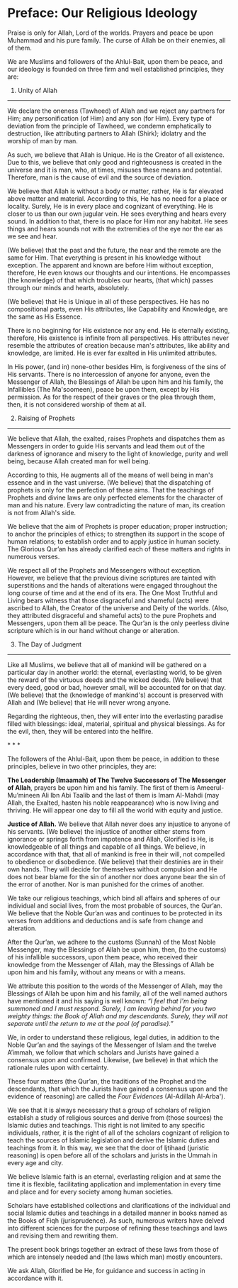Preface: Our Religious Ideology
===============================

Praise is only for Allah, Lord of the worlds. Prayers and peace be upon
Muhammad and his pure family. The curse of Allah be on their enemies,
all of them.

We are Muslims and followers of the Ahlul-Bait, upon them be peace, and
our ideology is founded on three firm and well established principles,
they are:

1) Unity of Allah
-----------------

We declare the oneness (Tawheed) of Allah and we reject any partners for
Him; any personification (of Him) and any son (for Him). Every type of
deviation from the principle of Tawheed, we condemn emphatically to
destruction, like attributing partners to Allah (Shirk); idolatry and
the worship of man by man.

As such, we believe that Allah is Unique. He is the Creator of all
existence. Due to this, we believe that only good and righteousness is
created in the universe and it is man, who, at times, misuses these
means and potential. Therefore, man is the cause of evil and the source
of deviation.

We believe that Allah is without a body or matter, rather, He is far
elevated above matter and material. According to this, He has no need
for a place or locality. Surely, He is in every place and cognizant of
everything. He is closer to us than our own jugular vein. He sees
everything and hears every sound. In addition to that, there is no place
for Him nor any habitat. He sees things and hears sounds not with the
extremities of the eye nor the ear as we see and hear.

(We believe) that the past and the future, the near and the remote are
the same for Him. That everything is present in his knowledge without
exception. The apparent and known are before Him without exception,
therefore, He even knows our thoughts and our intentions. He encompasses
(the knowledge) of that which troubles our hearts, (that which) passes
through our minds and hearts, absolutely.

(We believe) that He is Unique in all of these perspectives. He has no
compositional parts, even His attributes, like Capability and Knowledge,
are the same as His Essence.

There is no beginning for His existence nor any end. He is eternally
existing, therefore, His existence is infinite from all perspectives.
His attributes never resemble the attributes of creation because man's
attributes, like ability and knowledge, are limited. He is ever far
exalted in His unlimited attributes.

In His power, (and in) none-other besides Him, is forgiveness of the
sins of His servants. There is no intercession of anyone for anyone,
even the Messenger of Allah, the Blessings of Allah be upon him and his
family, the Infallibles (The Ma'soomeen), peace be upon them, except by
His permission. As for the respect of their graves or the plea through
them, then, it is not considered worship of them at all.

2) Raising of Prophets
----------------------

We believe that Allah, the exalted, raises Prophets and dispatches them
as Messengers in order to guide His servants and lead them out of the
darkness of ignorance and misery to the light of knowledge, purity and
well being, because Allah created man for well being.

According to this, He augments all of the means of well being in man's
essence and in the vast universe. (We believe) that the dispatching of
prophets is only for the perfection of these aims. That the teachings of
Prophets and divine laws are only perfected elements for the character
of man and his nature. Every law contradicting the nature of man, its
creation is not from Allah's side.

We believe that the aim of Prophets is proper education; proper
instruction; to anchor the principles of ethics; to strengthen its
support in the scope of human relations; to establish order and to apply
justice in human society. The Glorious Qur’an has already clarified each
of these matters and rights in numerous verses.

We respect all of the Prophets and Messengers without exception.
However, we believe that the previous divine scriptures are tainted with
superstitions and the hands of alterations were engaged throughout the
long course of time and at the end of its era. The One Most Truthful and
Living bears witness that those disgraceful and shameful (acts) were
ascribed to Allah, the Creator of the universe and Deity of the worlds.
(Also, they attributed disgraceful and shameful acts) to the pure
Prophets and Messengers, upon them all be peace. The Qur’an is the only
peerless divine scripture which is in our hand without change or
alteration.

3) The Day of Judgment
----------------------

Like all Muslims, we believe that all of mankind will be gathered on a
particular day in another world: the eternal, everlasting world, to be
given the reward of the virtuous deeds and the wicked deeds. (We
believe) that every deed, good or bad, however small, will be accounted
for on that day. (We believe) that the (knowledge of mankind's) account
is preserved with Allah and (We believe) that He will never wrong
anyone.

Regarding the righteous, then, they will enter into the everlasting
paradise filled with blessings: ideal, material, spiritual and physical
blessings. As for the evil, then, they will be entered into the
hellfire.

\* \* \*

The followers of the Ahlul-Bait, upon them be peace, in addition to
these principles, believe in two other principles, they are:

**The Leadership (Imaamah) of The Twelve Successors of The Messenger of
Allah**, prayers be upon him and his family. The first of them is
Ameerul-Mu’mineen Ali Ibn Abi Taalib and the last of them is Imam
Al-Mahdi (may Allah, the Exalted, hasten his noble reappearance) who is
now living and thriving. He will appear one day to fill all the world
with equity and justice.

**Justice of Allah.** We believe that Allah never does any injustice to
anyone of his servants. (We believe) the injustice of another either
stems from ignorance or springs forth from impotence and Allah,
Glorified is He, is knowledgeable of all things and capable of all
things. We believe, in accordance with that, that all of mankind is free
in their will, not compelled to obedience or disobedience. (We believe)
that their destinies are in their own hands. They will decide for
themselves without compulsion and He does not bear blame for the sin of
another nor does anyone bear the sin of the error of another. Nor is man
punished for the crimes of another.

We take our religious teachings, which bind all affairs and spheres of
our individual and social lives, from the most probable of sources, the
Qur’an. We believe that the Noble Qur’an was and continues to be
protected in its verses from additions and deductions and is safe from
change and alteration.

After the Qur’an, we adhere to the customs (Sunnah) of the Most Noble
Messenger, may the Blessings of Allah be upon him, then, (to the
customs) of his infallible successors, upon them peace, who received
their knowledge from the Messenger of Allah, may the Blessings of Allah
be upon him and his family, without any means or with a means.

We attribute this position to the words of the Messenger of Allah, may
the Blessings of Allah be upon him and his family, all of the well named
authors have mentioned it and his saying is well known: *“I feel that
I'm being summoned and I must respond. Surely, I am leaving behind for
you two weighty things: the Book of Allah and my descendants. Surely,
they will not separate until the return to me at the pool (of
paradise).”*

We, in order to understand these religious, legal duties, in addition to
the Noble Qur’an and the sayings of the Messenger of Islam and the
twelve A’immah, we follow that which scholars and Jurists have gained a
consensus upon and confirmed. Likewise, (we believe) in that which the
rationale rules upon with certainty.

These four matters (the Qur’an, the traditions of the Prophet and the
descendants, that which the Jurists have gained a consensus upon and the
evidence of reasoning) are called the *Four Evidences* (Al-Adillah
Al-Arba').

We see that it is always necessary that a group of scholars of religion
establish a study of religious sources and derive from (those sources)
the Islamic duties and teachings. This right is not limited to any
specific individuals, rather, it is the right of all of the scholars
cognizant of religion to teach the sources of Islamic legislation and
derive the Islamic duties and teachings from it. In this way, we see
that the door of Ijtihaad (juristic reasoning) is open before all of the
scholars and jurists in the Ummah in every age and city.

We believe Islamic faith is an eternal, everlasting religion and at same
the time it is flexible, facilitating application and implementation in
every time and place and for every society among human societies.

Scholars have established collections and clarifications of the
individual and social Islamic duties and teachings in a detailed manner
in books named as the Books of Fiqh (jurisprudence). As such, numerous
writers have delved into different sciences for the purpose of refining
these teachings and laws and revising them and rewriting them.

The present book brings together an extract of these laws from those of
which are intensely needed and (the laws which man) mostly encounters.

We ask Allah, Glorified be He, for guidance and success in acting in
accordance with it.


